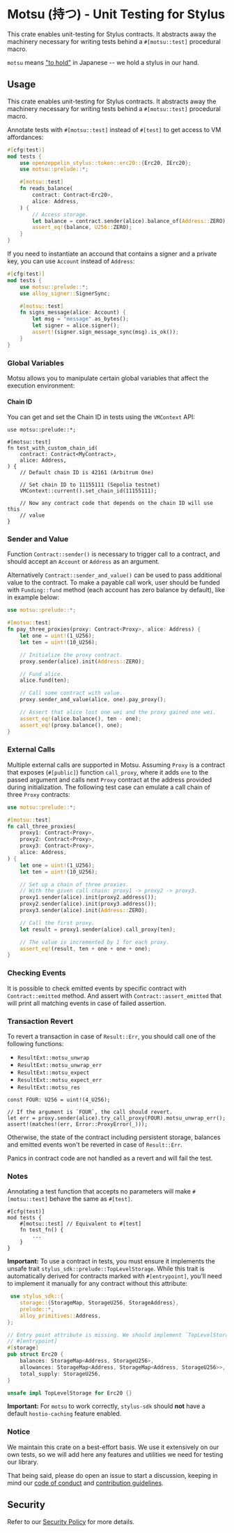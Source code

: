# Motsu (持つ) - Unit Testing for Stylus

This crate enables unit-testing for Stylus contracts. It abstracts away the
machinery necessary for writing tests behind a `#[motsu::test]` procedural
macro.

`motsu` means ["to hold"](https://jisho.org/word/%E6%8C%81%E3%81%A4) in
Japanese -- we hold a stylus in our hand.

## Usage

This crate enables unit-testing for Stylus contracts. It abstracts away the
machinery necessary for writing tests behind a `#[motsu::test]` procedural macro.

Annotate tests with `#[motsu::test]` instead of `#[test]`
to get access to VM affordances:

```rust
#[cfg(test)]
mod tests {
    use openzeppelin_stylus::token::erc20::{Erc20, IErc20};
    use motsu::prelude::*;

    #[motsu::test]
    fn reads_balance(
        contract: Contract<Erc20>,
        alice: Address,
    ) {
        // Access storage.
        let balance = contract.sender(alice).balance_of(Address::ZERO);
        assert_eq!(balance, U256::ZERO);
    }
}
```

If you need to instantiate an accound that contains a signer and a private key,
you can use `Account` instead of `Address`:

```rust
#[cfg(test)]
mod tests {
    use motsu::prelude::*;
    use alloy_signer::SignerSync;

    #[motsu::test]
    fn signs_message(alice: Account) {
        let msg = "message".as_bytes();
        let signer = alice.signer();
        assert!(signer.sign_message_sync(msg).is_ok());
    }
}
```

### Global Variables

Motsu allows you to manipulate certain global variables that affect the
execution environment:

#### Chain ID

You can get and set the Chain ID in tests using the `VMContext` API:

```rust,ignore
use motsu::prelude::*;

#[motsu::test]
fn test_with_custom_chain_id(
    contract: Contract<MyContract>,
    alice: Address,
) {
    // Default chain ID is 42161 (Arbitrum One)

    // Set chain ID to 11155111 (Sepolia testnet)
    VMContext::current().set_chain_id(11155111);

    // Now any contract code that depends on the chain ID will use this
    // value
}
```

### Sender and Value

Function `Contract::sender()` is necessary to trigger call to a contract, and
should accept an `Account` or `Address` as an argument.

Alternatively `Contract::sender_and_value()` can be used to pass additional
value to the contract.
To make a payable call work, user should be funded with `Funding::fund` method
(each account has zero balance by default), like in example below:

```rust
use motsu::prelude::*;

#[motsu::test]
fn pay_three_proxies(proxy: Contract<Proxy>, alice: Address) {
    let one = uint!(1_U256);
    let ten = uint!(10_U256);

    // Initialize the proxy contract.
    proxy.sender(alice).init(Address::ZERO);

    // Fund alice.
    alice.fund(ten);

    // Call some contract with value.
    proxy.sender_and_value(alice, one).pay_proxy();

    // Assert that alice lost one wei and the proxy gained one wei.
    assert_eq!(alice.balance(), ten - one);
    assert_eq!(proxy.balance(), one);
}
```

### External Calls

Multiple external calls are supported in Motsu.
Assuming `Proxy` is a contract that exposes (`#[public]`) function `call_proxy`,
where it adds `one` to the passed argument and calls next `Proxy` contract
at the address provided during initialization.
The following test case can emulate a call chain of three `Proxy` contracts:

```rust
use motsu::prelude::*;

#[motsu::test]
fn call_three_proxies(
    proxy1: Contract<Proxy>,
    proxy2: Contract<Proxy>,
    proxy3: Contract<Proxy>,
    alice: Address,
) {
    let one = uint!(1_U256);
    let ten = uint!(10_U256);

    // Set up a chain of three proxies.
    // With the given call chain: proxy1 -> proxy2 -> proxy3.
    proxy1.sender(alice).init(proxy2.address());
    proxy2.sender(alice).init(proxy3.address());
    proxy3.sender(alice).init(Address::ZERO);

    // Call the first proxy.
    let result = proxy1.sender(alice).call_proxy(ten);

    // The value is incremented by 1 for each proxy.
    assert_eq!(result, ten + one + one + one);
}
```

### Checking Events

It is possible to check emitted events by specific contract with
`Contract::emitted` method.
And assert with `Contract::assert_emitted` that will print all matching
events in case of failed assertion.

### Transaction Revert

To revert a transaction in case of `Result::Err`, you should call one of
the following functions:

- `ResultExt::motsu_unwrap`
- `ResultExt::motsu_unwrap_err`
- `ResultExt::motsu_expect`
- `ResultExt::motsu_expect_err`
- `ResultExt::motsu_res`

```rust, ignore
const FOUR: U256 = uint!(4_U256);

// If the argument is `FOUR`, the call should revert.
let err = proxy.sender(alice).try_call_proxy(FOUR).motsu_unwrap_err();
assert!(matches!(err, Error::ProxyError(_)));
```

Otherwise, the state of the contract including persistent storage, balances
and emitted events won't be reverted in case of `Result::Err`.

Panics in contract code are not handled as a revert and will fail the test.

### Notes

Annotating a test function that accepts no parameters will make
`#[motsu::test]` behave the same as `#[test]`.

```rust,ignore
#[cfg(test)]
mod tests {
    #[motsu::test] // Equivalent to #[test]
    fn test_fn() {
        ...
    }
}
```

**Important:** To use a contract in tests, you must ensure it implements the
unsafe trait `stylus_sdk::prelude::TopLevelStorage`.
While this trait is automatically derived for contracts marked with `#[entrypoint]`,
you'll need to implement it manually for any contract without this attribute:

```rust
 use stylus_sdk::{
    storage::{StorageMap, StorageU256, StorageAddress},
    prelude::*,
    alloy_primitives::Address,
};

// Entry point attribute is missing. We should implement `TopLevelStorage` ourselves.
// #[entrypoint]
#[storage]
pub struct Erc20 {
    balances: StorageMap<Address, StorageU256>,
    allowances: StorageMap<Address, StorageMap<Address, StorageU256>>,
    total_supply: StorageU256,
}

unsafe impl TopLevelStorage for Erc20 {}
```

**Important:** For `motsu` to work correctly, `stylus-sdk` should **not** have
a default `hostio-caching` feature enabled.

### Notice

We maintain this crate on a best-effort basis. We use it extensively on our own
tests, so we will add here any features and utilities we need for testing our library.

That being said, please do open an issue to start a discussion, keeping in mind
our [code of conduct] and [contribution guidelines].

[code of conduct]: ../../CODE_OF_CONDUCT.md

[contribution guidelines]: ../../CONTRIBUTING.md

## Security

Refer to our [Security Policy](../../SECURITY.md) for more details.
